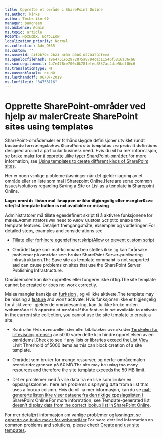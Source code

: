 ```yaml
---
title: Opprette et område i SharePoint Online
ms.author: kirks
author: Techwriter40
manager: pamgreen
ms.audience: Admin
ms.topic: article
ROBOTS: NOINDEX, NOFOLLOW
localization_priority: Normal
ms.collection: Adm_O365
ms.custom: ''
ms.assetid: 84f2b70e-2b23-4039-8305-85783798feed
ms.openlocfilehash: a964751e52972875a8794ce311546f5816a36ca6
ms.sourcegitcommit: 4b7e478ce700c0b781efec3857ac4dce5bdf00c6
ms.translationtype: MT
ms.contentlocale: nb-NO
ms.lasthandoff: 06/07/2019
ms.locfileid: "34753716"
---
```

# <a name="create-sharepoint-sites-using-templates"></a><span data-ttu-id="3e954-102">Opprette SharePoint-områder ved hjelp av maler</span><span class="sxs-lookup"><span data-stu-id="3e954-102">Create SharePoint sites using templates</span></span>

<span data-ttu-id="3e954-103">SharePoint-områdemaler er forhåndsbygde definisjoner utviklet rundt bestemte forretningsbehov.</span><span class="sxs-lookup"><span data-stu-id="3e954-103">SharePoint site templates are prebuilt definitions designed around a particular business need.</span></span> <span data-ttu-id="3e954-104">Hvis du vil ha mer informasjon, se [bruke maler for å opprette ulike typer SharePoint-områder](https://support.office.com/article/using-templates-to-create-different-kinds-of-sharepoint-sites-449eccec-ff99-4cf3-b62e-dcfee37e8da4).</span><span class="sxs-lookup"><span data-stu-id="3e954-104">For more information, see [Using templates to create different kinds of SharePoint sites](https://support.office.com/article/using-templates-to-create-different-kinds-of-sharepoint-sites-449eccec-ff99-4cf3-b62e-dcfee37e8da4).</span></span>

<span data-ttu-id="3e954-105">Her er noen vanlige problemer/løsninger når det gjelder lagring av et område eller en liste som mal i Sharepoint Online.</span><span class="sxs-lookup"><span data-stu-id="3e954-105">Here are some common issues/solutions regarding Saving a Site or List as a template in Sharepoint Online.</span></span> 

<span data-ttu-id="3e954-106">**Lagre område-listen mal-knappen er ikke tilgjengelig eller mangler**</span><span class="sxs-lookup"><span data-stu-id="3e954-106">**Save site/list template button is not available or missing**</span></span>

<span data-ttu-id="3e954-107">Administratorer må tillate egendefinert skript til å aktivere funksjonene for malen.</span><span class="sxs-lookup"><span data-stu-id="3e954-107">Administrators will need to Allow Custom Script to enable the template features.</span></span> <span data-ttu-id="3e954-108">Detaljert fremgangsmåte, eksempler og vurderinger i</span><span class="sxs-lookup"><span data-stu-id="3e954-108">For detailed steps, examples and considerations see</span></span> 

- [<span data-ttu-id="3e954-109">Tillate eller forhindre egendefinert skript</span><span class="sxs-lookup"><span data-stu-id="3e954-109">Allow or prevent custom script</span></span>](https://docs.microsoft.com/sharepoint/allow-or-prevent-custom-script)

- <span data-ttu-id="3e954-110">Området lagre som mal-kommandoen støttes ikke og kan forårsake problemer på områder som bruker SharePoint Server-publisering infrastrukturen.</span><span class="sxs-lookup"><span data-stu-id="3e954-110">The Save site as template command is not supported and can cause problems on sites that use the SharePoint Server Publishing Infrastructure.</span></span>

<span data-ttu-id="3e954-111">Områdemalen kan ikke opprettes eller fungerer ikke riktig.</span><span class="sxs-lookup"><span data-stu-id="3e954-111">The site template cannot be created or does not work correctly.</span></span>

<span data-ttu-id="3e954-112">Malen mangler kanskje en [funksjon](https://social.technet.microsoft.com/wiki/contents/articles/14423.sharepoint-2013-existing-features-guid.aspx) , og vil ikke aktivere.</span><span class="sxs-lookup"><span data-stu-id="3e954-112">The template may be missing a [feature](https://social.technet.microsoft.com/wiki/contents/articles/14423.sharepoint-2013-existing-features-guid.aspx) and won't activate.</span></span> <span data-ttu-id="3e954-113">Hvis funksjonen ikke er tilgjengelig for å aktivere i gjeldende områdesamling, kan du ikke bruke malen webområde til å opprette et område.</span><span class="sxs-lookup"><span data-stu-id="3e954-113">If the feature is not available to activate in the current site collection, you cannot use the site template to create a site.</span></span>

- <span data-ttu-id="3e954-114">Kontroller Hvis eventuelle lister eller biblioteker overskrider [Terskelen for listevisning grensen](https://support.office.com/article/Manage-large-lists-and-libraries-in-SharePoint-B8588DAE-9387-48C2-9248-C24122F07C59) av 5000 varer dette kan hindre opprettelsen av en områdemal.</span><span class="sxs-lookup"><span data-stu-id="3e954-114">Check to see if any lists or libraries exceed the [List View Limit Threshold](https://support.office.com/article/Manage-large-lists-and-libraries-in-SharePoint-B8588DAE-9387-48C2-9248-C24122F07C59) of 5000 items as this can block creation of a site template.</span></span>

- <span data-ttu-id="3e954-115">Området som bruker for mange ressurser, og derfor områdemalen overskrider grensen på 50 MB.</span><span class="sxs-lookup"><span data-stu-id="3e954-115">The site may be using too many resources and therefore the site template exceeds the 50 MB limit.</span></span>


- <span data-ttu-id="3e954-116">Det er problemer med å vise data fra en liste som bruker en oppslagskolonne.</span><span class="sxs-lookup"><span data-stu-id="3e954-116">There are problems displaying data from a list that uses a lookup column.</span></span> <span data-ttu-id="3e954-117">Hvis du vil ha mer informasjon, kan du se [mal-genererte listen ikke viser dataene fra den riktige oppslagslisten i SharePoint Online](https://support.office.com/article/template-generated-list-doesn-t-display-correct-data-for-a-column-in-sharepoint-online-20430b62-e40c-4f6f-8889-aa24e80d605a).</span><span class="sxs-lookup"><span data-stu-id="3e954-117">For more information, see [Template-generated list doesn't display data from the correct lookup list in SharePoint Online](https://support.office.com/article/template-generated-list-doesn-t-display-correct-data-for-a-column-in-sharepoint-online-20430b62-e40c-4f6f-8889-aa24e80d605a).</span></span>

<span data-ttu-id="3e954-118">For mer detaljert informasjon om vanlige problemer og løsninger, se [opprette og bruke maler for webområder](https://support.office.com/article/Create-and-use-site-templates-60371B0F-00E0-4C49-A844-34759EBDD989).</span><span class="sxs-lookup"><span data-stu-id="3e954-118">For more detailed information on common problems and solutions, please check [Create and use site templates](https://support.office.com/article/Create-and-use-site-templates-60371B0F-00E0-4C49-A844-34759EBDD989).</span></span>




